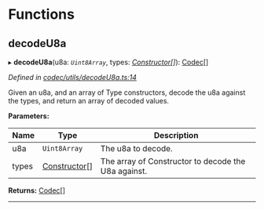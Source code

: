 

# Functions

<a id="decodeu8a"></a>

##  decodeU8a

▸ **decodeU8a**(u8a: *`Uint8Array`*, types: *[Constructor](_types_.md#constructor)[]*): [Codec](../interfaces/_types_.codec.md)[]

*Defined in [codec/utils/decodeU8a.ts:14](https://github.com/polkadot-js/api/blob/1e88075/packages/types/src/codec/utils/decodeU8a.ts#L14)*

Given an u8a, and an array of Type constructors, decode the u8a against the types, and return an array of decoded values.

**Parameters:**

| Name | Type | Description |
| ------ | ------ | ------ |
| u8a | `Uint8Array` |  The u8a to decode. |
| types | [Constructor](_types_.md#constructor)[] |  The array of Constructor to decode the U8a against. |

**Returns:** [Codec](../interfaces/_types_.codec.md)[]

___


